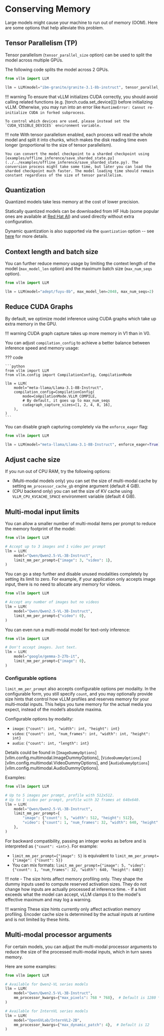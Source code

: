 # Conserving Memory

Large models might cause your machine to run out of memory (OOM). Here are some options that help alleviate this problem.

## Tensor Parallelism (TP)

Tensor parallelism (`tensor_parallel_size` option) can be used to split the model across multiple GPUs.

The following code splits the model across 2 GPUs.

```python
from vllm import LLM

llm = LLM(model="ibm-granite/granite-3.1-8b-instruct", tensor_parallel_size=2)
```

!!! warning
    To ensure that vLLM initializes CUDA correctly, you should avoid calling related functions (e.g. [torch.cuda.set_device][])
    before initializing vLLM. Otherwise, you may run into an error like `RuntimeError: Cannot re-initialize CUDA in forked subprocess`.

    To control which devices are used, please instead set the `CUDA_VISIBLE_DEVICES` environment variable.

!!! note
    With tensor parallelism enabled, each process will read the whole model and split it into chunks, which makes the disk reading time even longer (proportional to the size of tensor parallelism).

    You can convert the model checkpoint to a sharded checkpoint using [examples/offline_inference/save_sharded_state.py](../../examples/offline_inference/save_sharded_state.py). The conversion process might take some time, but later you can load the sharded checkpoint much faster. The model loading time should remain constant regardless of the size of tensor parallelism.

## Quantization

Quantized models take less memory at the cost of lower precision.

Statically quantized models can be downloaded from HF Hub (some popular ones are available at [Red Hat AI](https://huggingface.co/RedHatAI))
and used directly without extra configuration.

Dynamic quantization is also supported via the `quantization` option -- see [here](../features/quantization/README.md) for more details.

## Context length and batch size

You can further reduce memory usage by limiting the context length of the model (`max_model_len` option)
and the maximum batch size (`max_num_seqs` option).

```python
from vllm import LLM

llm = LLM(model="adept/fuyu-8b", max_model_len=2048, max_num_seqs=2)
```

## Reduce CUDA Graphs

By default, we optimize model inference using CUDA graphs which take up extra memory in the GPU.

!!! warning
    CUDA graph capture takes up more memory in V1 than in V0.

You can adjust `compilation_config` to achieve a better balance between inference speed and memory usage:

??? code

    ```python
    from vllm import LLM
    from vllm.config import CompilationConfig, CompilationMode

    llm = LLM(
        model="meta-llama/Llama-3.1-8B-Instruct",
        compilation_config=CompilationConfig(
            mode=CompilationMode.VLLM_COMPILE,
            # By default, it goes up to max_num_seqs
            cudagraph_capture_sizes=[1, 2, 4, 8, 16],
        ),
    )
    ```

You can disable graph capturing completely via the `enforce_eager` flag:

```python
from vllm import LLM

llm = LLM(model="meta-llama/Llama-3.1-8B-Instruct", enforce_eager=True)
```

## Adjust cache size

If you run out of CPU RAM, try the following options:

- (Multi-modal models only) you can set the size of multi-modal cache by setting `mm_processor_cache_gb` engine argument (default 4 GiB).
- (CPU backend only) you can set the size of KV cache using `VLLM_CPU_KVCACHE_SPACE` environment variable (default 4 GiB).

## Multi-modal input limits

You can allow a smaller number of multi-modal items per prompt to reduce the memory footprint of the model:

```python
from vllm import LLM

# Accept up to 3 images and 1 video per prompt
llm = LLM(
    model="Qwen/Qwen2.5-VL-3B-Instruct",
    limit_mm_per_prompt={"image": 3, "video": 1},
)
```

You can go a step further and disable unused modalities completely by setting its limit to zero.
For example, if your application only accepts image input, there is no need to allocate any memory for videos.

```python
from vllm import LLM

# Accept any number of images but no videos
llm = LLM(
    model="Qwen/Qwen2.5-VL-3B-Instruct",
    limit_mm_per_prompt={"video": 0},
)
```

You can even run a multi-modal model for text-only inference:

```python
from vllm import LLM

# Don't accept images. Just text.
llm = LLM(
    model="google/gemma-3-27b-it",
    limit_mm_per_prompt={"image": 0},
)
```

### Configurable options

`limit_mm_per_prompt` also accepts configurable options per modality. In the configurable form, you still specify `count`, and you may optionally provide size hints that control how vLLM profiles and reserves memory for your multi‑modal inputs. This helps you tune memory for the actual media you expect, instead of the model’s absolute maxima.

Configurable options by modality:

- `image`: `{"count": int, "width": int, "height": int}`
- `video`: `{"count": int, "num_frames": int, "width": int, "height": int}`
- `audio`: `{"count": int, "length": int}`

Details could be found in [`ImageDummyOptions`][vllm.config.multimodal.ImageDummyOptions], [`VideoDummyOptions`][vllm.config.multimodal.VideoDummyOptions], and [`AudioDummyOptions`][vllm.config.multimodal.AudioDummyOptions].

Examples:

```python
from vllm import LLM

# Up to 5 images per prompt, profile with 512x512.
# Up to 1 video per prompt, profile with 32 frames at 640x640.
llm = LLM(
    model="Qwen/Qwen2.5-VL-3B-Instruct",
    limit_mm_per_prompt={
        "image": {"count": 5, "width": 512, "height": 512},
        "video": {"count": 1, "num_frames": 32, "width": 640, "height": 640},
    },
)
```

For backward compatibility, passing an integer works as before and is interpreted as `{"count": <int>}`. For example:

- `limit_mm_per_prompt={"image": 5}` is equivalent to `limit_mm_per_prompt={"image": {"count": 5}}`
- You can mix formats: `limit_mm_per_prompt={"image": 5, "video": {"count": 1, "num_frames": 32, "width": 640, "height": 640}}`

!!! note
    - The size hints affect memory profiling only. They shape the dummy inputs used to compute reserved activation sizes. They do not change how inputs are actually processed at inference time.
    - If a hint exceeds what the model can accept, vLLM clamps it to the model's effective maximum and may log a warning.

!!! warning
    These size hints currently only affect activation memory profiling. Encoder cache size is determined by the actual inputs at runtime and is not limited by these hints.

## Multi-modal processor arguments

For certain models, you can adjust the multi-modal processor arguments to
reduce the size of the processed multi-modal inputs, which in turn saves memory.

Here are some examples:

```python
from vllm import LLM

# Available for Qwen2-VL series models
llm = LLM(
    model="Qwen/Qwen2.5-VL-3B-Instruct",
    mm_processor_kwargs={"max_pixels": 768 * 768},  # Default is 1280 * 28 * 28
)

# Available for InternVL series models
llm = LLM(
    model="OpenGVLab/InternVL2-2B",
    mm_processor_kwargs={"max_dynamic_patch": 4},  # Default is 12
)
```
